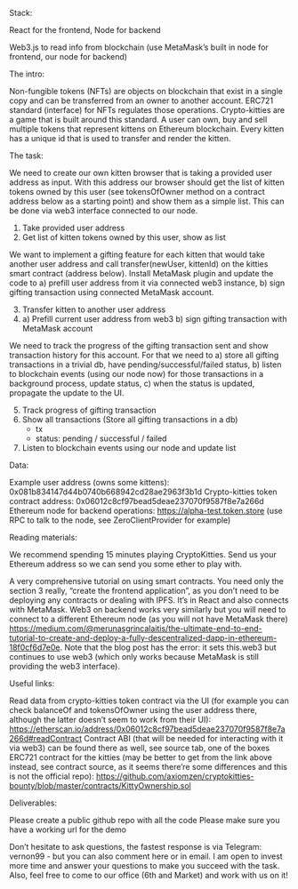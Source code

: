 Stack:

React for the frontend, Node for backend

Web3.js to read info from blockchain (use MetaMask’s built in node for frontend, our node for backend)

The intro:

Non-fungible tokens (NFTs) are objects on blockchain that exist in a single copy and can be transferred from an owner to another account. ERC721 standard (interface) for NFTs regulates those operations.
Crypto-kitties are a game that is built around this standard. A user can own, buy and sell multiple tokens that represent kittens on Ethereum blockchain. Every kitten has a unique id that is used to transfer and render the kitten.

The task:

We need to create our own kitten browser that is taking a provided user address as input. With this address our browser should get the list of kitten tokens owned by this user (see tokensOfOwner method on a contract address below as a starting point) and show them as a simple list. This can be done via web3 interface connected to our node.

1. Take provided user address
2. Get list of kitten tokens owned by this user, show as list

We want to implement a gifting feature for each kitten that would take another user address and call transfer(newUser, kittenId) on the kitties smart contract (address below). Install MetaMask plugin and update the code to a) prefill user address from it via connected web3 instance, b) sign gifting transaction using connected MetaMask account.

3. Transfer kitten to another user address
4.
	a) Prefill current user address from web3
	b) sign gifting transaction with MetaMask account

We need to track the progress of the gifting transaction sent and show transaction history for this account. For that we need to a) store all gifting transactions in a trivial db, have pending/successful/failed status, b) listen to blockchain events (using our node now) for those transactions in a background process, update status, c) when the status is updated, propagate the update to the UI.

5. Track progress of gifting transaction
6. Show all transactions (Store all gifting transactions in a db)
	- tx
	- status: pending / successful / failed
7. Listen to blockchain events using our node and update list


Data:

Example user address (owns some kittens): 0x081b834147d44b0740b668942cd28ae2963f3b1d
Crypto-kitties token contract address: 0x06012c8cf97bead5deae237070f9587f8e7a266d
Ethereum node for backend operations: https://alpha-test.token.store (use RPC to talk to the node, see ZeroClientProvider for example)

Reading materials:

We recommend spending 15 minutes playing CryptoKitties. Send us your Ethereum address so we can send you some ether to play with.

A very comprehensive tutorial on using smart contracts. You need only the section 3 really, “create the frontend application”, as you don’t need to be deploying any contracts or dealing with IPFS. It’s in React and also connects with MetaMask. Web3 on backend works very similarly but you will need to connect to a different Ethereum node (as you will not have MetaMask there) https://medium.com/@merunasgrincalaitis/the-ultimate-end-to-end-tutorial-to-create-and-deploy-a-fully-descentralized-dapp-in-ethereum-18f0cf6d7e0e. Note that the blog post has the error: it sets this.web3 but continues to use web3 (which only works because MetaMask is still providing the web3 interface).

Useful links:

Read data from crypto-kitties token contract via the UI (for example you can check balanceOf and tokensOfOwner using the user address there, although the latter doesn’t seem to work from their UI): https://etherscan.io/address/0x06012c8cf97bead5deae237070f9587f8e7a266d#readContract
Contract ABI (that will be needed for interacting with it via web3) can be found there as well, see source tab, one of the boxes
ERC721 contract for the kitties (may be better to get from the link above instead, see contract source, as it seems there’re some differences and this is not the official repo): https://github.com/axiomzen/cryptokitties-bounty/blob/master/contracts/KittyOwnership.sol

Deliverables:

Please create a public github repo with all the code
Please make sure you have a working url for the demo

Don’t hesitate to ask questions, the fastest response is via Telegram: vernon99 - but you can also comment here or in email. I am open to invest more time and answer your questions to make you succeed with the task. Also, feel free to come to our office (6th and Market) and work with us on it!
